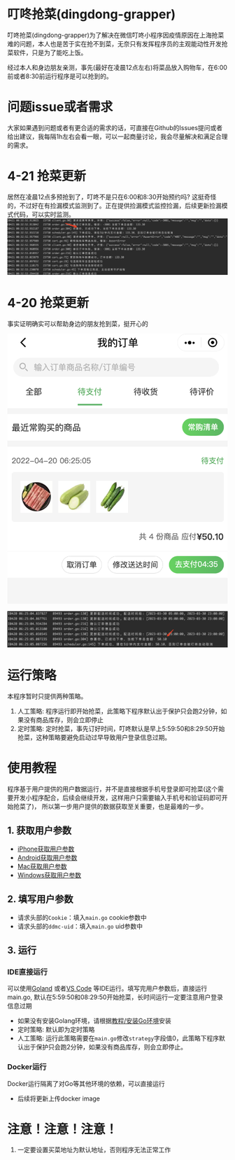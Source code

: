 # 叮咚抢菜(dingdong-grapper)

叮咚抢菜(dingdong-grapper)为了解决在微信叮咚小程序因疫情原因在上海抢菜难的问题，本人也是苦于实在抢不到菜，无奈只有发挥程序员的主观能动性开发抢菜软件，只是为了能吃上饭。

经过本人和身边朋友亲测，事先(最好在凌晨12点左右)将菜品放入购物车，在6:00前或者8:30前运行程序是可以抢到的。

# 问题issue或者需求
大家如果遇到问题或者有更合适的需求的话，可直接在Github的Issues提问或者给出建议，我每隔1h左右会看一眼，可以一起商量讨论，我会尽量解决和满足合理的需求。

#  4-21 抢菜更新
居然在凌晨12点多预抢到了，叮咚不是只在6:00和8:30开始预约吗? 这挺奇怪的，不过好在有捡漏模式监测到了。正在提供捡漏模式监控捡漏，后续更新捡漏模式代码，可以实时监测。
![](./教程/images/order/4-21订单.png)

#  4-20 抢菜更新
事实证明确实可以帮助身边的朋友抢到菜，挺开心的

![](./教程/images/order/4-20订单.png)

![](./教程/images/order/4-20订单日志.png)
# 运行策略

本程序暂时只提供两种策略。

1. 人工策略: 程序运行即开始抢菜，此策略下程序默认出于保护只会跑2分钟，如果没有商品库存，则会立即停止
2. 定时策略: 定时抢菜，事先订好时间，叮咚默认是早上5:59:50和8:29:50开始抢菜，这种策略要避免启动过早导致用户登录信息过期。

# 使用教程

程序基于用户提供的用户数据运行，并不是直接根据手机号登录即可抢菜(这个需要开发小程序配合，后续会继续开发，这样用户只需要输入手机号和验证码即可开始抢菜了)， 所以第一步用户提供的数据获取至关重要，也是最难的一步。

## 1. 获取用户参数

- [iPhone获取用户参数](教程/获取用户参数/iphone.md)
- [Android获取用户参数](教程/获取用户参数/android.md)
- [Mac获取用户参数](教程/获取用户参数/mac.md)
- [Windows获取用户参数](教程/获取用户参数/windows.md)

## 2. 填写用户参数

- 请求头部的`Cookie`：填入`main.go` cookie参数中
- 请求头部的`ddmc-uid`：填入`main.go` uid参数中

## 3. 运行

### IDE直接运行

可以使用[Goland](https://www.jetbrains.com/go/download/#section=mac) 或者[VS Code](https://code.visualstudio.com/download)
等IDE运行。填写完用户参数后，直接运行main.go, 默认在5:59:50和08:29:50开始抢菜，长时间运行一定要注意用户登录信息过期

- 如果没有安装Golang环境，请根据[教程/安装Go环境](教程/安装Go环境)安装
- 定时策略: 默认即为定时策略
- 人工策略: 运行此策略需要在`main.go`修改`strategy`字段值0，此策略下程序默认出于保护只会跑2分钟，如果没有商品库存，则会立即停止。

### Docker运行

Docker运行隔离了对Go等其他环境的依赖，可以直接运行

- 后续将更新上传docker image

# 注意！注意！注意！

1. 一定要设置买菜地址为默认地址，否则程序无法正常工作
